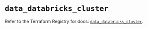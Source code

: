 # `data_databricks_cluster`

Refer to the Terraform Registry for docs: [`data_databricks_cluster`](https://registry.terraform.io/providers/databricks/databricks/1.43.0/docs/data-sources/cluster).
